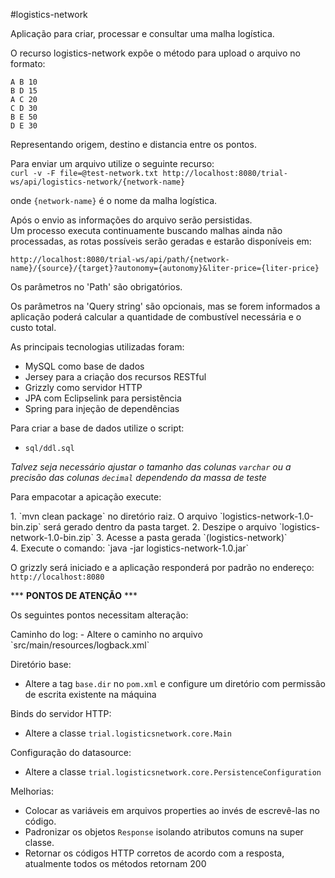 #logistics-network

Aplicação para criar, processar e consultar uma malha logística.

O recurso logistics-network expõe o método para upload o arquivo no formato: <br/>
```
A B 10
B D 15
A C 20
C D 30
B E 50
D E 30
```

Representando origem, destino e distancia entre os pontos.

Para enviar um arquivo utilize o seguinte recurso: <br/>
`curl -v -F file=@test-network.txt http://localhost:8080/trial-ws/api/logistics-network/{network-name}`

onde `{network-name}` é o nome da malha logística.

Após o envio as informações do arquivo serão persistidas. <br/>
Um processo executa continuamente buscando malhas ainda não processadas, as rotas possíveis serão geradas e estarão disponíveis em:

`http://localhost:8080/trial-ws/api/path/{network-name}/{source}/{target}?autonomy={autonomy}&liter-price={liter-price}`

Os parâmetros no 'Path' são obrigatórios.

Os parâmetros na 'Query string' são opcionais, mas se forem informados a aplicação poderá calcular a quantidade de combustível necessária e o custo total.

As principais tecnologias utilizadas foram:
- MySQL como base de dados
- Jersey para a criação dos recursos RESTful
- Grizzly como servidor HTTP
- JPA com Eclipselink para persistência
- Spring para injeção de dependências

Para criar a base de dados utilize o script: 
- `sql/ddl.sql`

*Talvez seja necessário ajustar o tamanho das colunas `varchar` ou a precisão das colunas `decimal` dependendo da massa de teste*

<p>Para empacotar a apicação execute:</p>
1. `mvn clean package` no diretório raiz. O arquivo `logistics-network-1.0-bin.zip` será gerado dentro da pasta target.
2. Deszipe o arquivo `logistics-network-1.0-bin.zip`
3. Acesse a pasta gerada `(logistics-network)` <br/>
4. Execute o comando: `java -jar logistics-network-1.0.jar`

O grizzly será iniciado e a aplicação responderá por padrão no endereço: `http://localhost:8080`

*** **PONTOS DE ATENÇÃO** ***
<p>Os seguintes pontos necessitam alteração:</p>
Caminho do log: 
- Altere o caminho no arquivo `src/main/resources/logback.xml`

Diretório base: 
- Altere a tag `base.dir` no `pom.xml` e configure um diretório com permissão de escrita existente na máquina<br/>

Binds do servidor HTTP: 
- Altere a classe `trial.logisticsnetwork.core.Main`

Configuração do datasource: 
- Altere a classe `trial.logisticsnetwork.core.PersistenceConfiguration`


Melhorias:
- Colocar as variáveis em arquivos properties ao invés de escrevê-las no código.
- Padronizar os objetos `Response` isolando atributos comuns na super classe.
- Retornar os códigos HTTP corretos de acordo com a resposta, atualmente todos os métodos retornam 200
